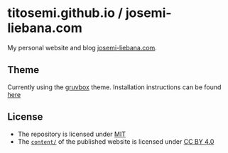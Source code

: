 # titosemi.github.io / josemi-liebana.com 

My personal website and blog [josemi-liebana.com](https://josemi-liebana.com).

## Theme
Currently using the [gruvbox](https://themes.gohugo.io/themes/hugo-theme-gruvbox/) theme.
Installation instructions can be found [here](https://github.com/schnerring/hugo-theme-gruvbox?tab=readme-ov-file#install-the-theme)

## License 
- The repository is licensed under [MIT](./LICENSE)
- The [`content/`](./content/) of the published website is licensed under [CC BY 4.0](./content/LICENSE)
